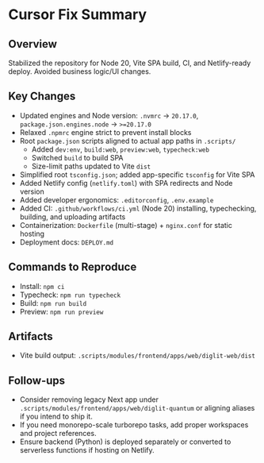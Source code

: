 # Cursor Fix Summary

## Overview
Stabilized the repository for Node 20, Vite SPA build, CI, and Netlify-ready deploy. Avoided business logic/UI changes.

## Key Changes
- Updated engines and Node version: `.nvmrc` → `20.17.0`, `package.json.engines.node` → `>=20.17.0`
- Relaxed `.npmrc` engine strict to prevent install blocks
- Root `package.json` scripts aligned to actual app paths in `.scripts/`
  - Added `dev:env`, `build:web`, `preview:web`, `typecheck:web`
  - Switched `build` to build SPA
  - Size-limit paths updated to Vite `dist`
- Simplified root `tsconfig.json`; added app-specific `tsconfig` for Vite SPA
- Added Netlify config (`netlify.toml`) with SPA redirects and Node version
- Added developer ergonomics: `.editorconfig`, `.env.example`
- Added CI: `.github/workflows/ci.yml` (Node 20) installing, typechecking, building, and uploading artifacts
- Containerization: `Dockerfile` (multi-stage) + `nginx.conf` for static hosting
- Deployment docs: `DEPLOY.md`

## Commands to Reproduce
- Install: `npm ci`
- Typecheck: `npm run typecheck`
- Build: `npm run build`
- Preview: `npm run preview`

## Artifacts
- Vite build output: `.scripts/modules/frontend/apps/web/diglit-web/dist`

## Follow-ups
- Consider removing legacy Next app under `.scripts/modules/frontend/apps/web/diglit-quantum` or aligning aliases if you intend to ship it.
- If you need monorepo-scale turborepo tasks, add proper workspaces and project references.
- Ensure backend (Python) is deployed separately or converted to serverless functions if hosting on Netlify.
